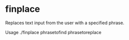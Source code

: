 # finplace


Replaces text input from the user with a specified phrase.


Usage ./finplace phrasetofind phrasetoreplace
